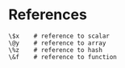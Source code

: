 # References

```
\$x    # reference to scalar
\@y    # reference to array
\%z    # reference to hash
\&f    # reference to function
```


